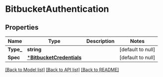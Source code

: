 # BitbucketAuthentication

## Properties
Name | Type | Description | Notes
------------ | ------------- | ------------- | -------------
**Type_** | **string** |  | [default to null]
**Spec** | [***BitbucketCredentials**](BitbucketCredentials.md) |  | [default to null]

[[Back to Model list]](../README.md#documentation-for-models) [[Back to API list]](../README.md#documentation-for-api-endpoints) [[Back to README]](../README.md)

